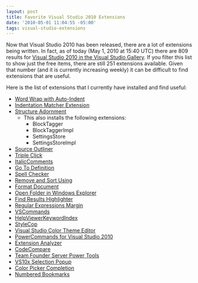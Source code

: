 ```yaml
---
layout: post
title: Favorite Visual Studio 2010 Extensions
date: '2010-05-01 11:04:55 -05:00'
tags: visual-studio-extensions
---
```


Now that Visual Studio 2010 has been released, there are a lot of extensions being written. In fact, as of today (May 1, 2010 at 15:40 UTC) there are 809 results for [Visual Studio 2010 in the Visual Studio Gallery](http://visualstudiogallery.msdn.microsoft.com/en-us/site/search?f%5B0%5D.Type=VisualStudioVersion&f%5B0%5D.Value=10.0&f%5B0%5D.Text=Visual%20Studio%202010). If you filter this list to show just the free items, there are still 251 extensions available. Given that number (and it is currently increasing weekly) it can be difficult to find extensions that are useful.

Here is the list of extensions that I currently have installed and find useful:

* [Word Wrap with Auto-Indent](http://visualstudiogallery.msdn.microsoft.com/en-us/ac95f80f-6cfd-4b67-b0fd-e9c5c8fb27de)
* [Indentation Matcher Extension](http://visualstudiogallery.msdn.microsoft.com/en-us/77b317a9-1a94-4ae0-bd15-d46a3195219f)
* [Structure Adornment](http://visualstudiogallery.msdn.microsoft.com/en-us/203f22f4-3e9f-4dbb-befc-f2606835834e)
  * This also installs the following extensions:
     * BlockTagger
     * BlockTaggerImpl
     * SettingsStore
     * SettingsStoreImpl
* [Source Outliner](http://visualstudiogallery.msdn.microsoft.com/en-us/723a74d0-5097-46b3-82de-1596225e3b32)
* [Triple Click](http://visualstudiogallery.msdn.microsoft.com/en-us/2bbdc70c-32f7-4b69-8cff-d8190cae0cc7)
* [ItalicComments](http://visualstudiogallery.msdn.microsoft.com/en-us/0b439a8a-e21a-4e26-b82b-054fbf0acab7)
* [Go To Definition](http://visualstudiogallery.msdn.microsoft.com/en-us/4b286b9c-4dd5-416b-b143-e31d36dc622b)
* [Spell Checker](http://visualstudiogallery.msdn.microsoft.com/en-us/7c8341f1-ebac-40c8-92c2-476db8d523ce)
* [Remove and Sort Using](http://visualstudiogallery.msdn.microsoft.com/en-us/cb559aa8-d976-4cc2-9754-5a712f985d16)
* [Format Document](http://visualstudiogallery.msdn.microsoft.com/en-us/6b560a24-8184-402b-be58-12a73834b590)
* [Open Folder in Windows Explorer](http://visualstudiogallery.msdn.microsoft.com/en-us/78c6a86e-2a7f-4b3e-99fb-cebda6c90ea1)
* [Find Results Highlighter](http://visualstudiogallery.msdn.microsoft.com/en-us/18fc5767-d3e6-4483-adbd-7396b0ea164e)
* [Regular Expressions Margin](http://visualstudiogallery.msdn.microsoft.com/en-us/a41d37d0-4b42-43fe-a9ec-4c2eb22bfaeb)
* [VSCommands](http://mokosh.co.uk/vscommands/)
* [HelpViewerKeywordIndex](http://visualstudiogallery.msdn.microsoft.com/en-us/4af86641-a302-4edf-9853-007bcc670b30)
* [StyleCop](http://visualstudiogallery.msdn.microsoft.com/en-us/06C6AE96-FB05-4379-8800-F08DAEABB7BE)
* [Visual Studio Color Theme Editor](http://visualstudiogallery.msdn.microsoft.com/en-us/20cd93a2-c435-4d00-a797-499f16402378)
* [PowerCommands for Visual Studio 2010](http://visualstudiogallery.msdn.microsoft.com/en-us/e5f41ad9-4edc-4912-bca3-91147db95b99)
* [Extension Analyzer](http://visualstudiogallery.msdn.microsoft.com/en-us/56253144-6ffa-4e93-8224-6c59822ce900)
* [CodeCompare](http://visualstudiogallery.msdn.microsoft.com/en-us/dace3633-0b51-4629-85d4-c59cdce5bb3b)
* [Team Founder Server Power Tools](http://visualstudiogallery.msdn.microsoft.com/en-us/3e8c9b68-6e39-4577-b9b7-78489b5cb1da)
* [VS10x Selection Popup](http://visualstudiogallery.msdn.microsoft.com/en-us/77d8f40b-e932-4f7a-a8bd-2c2a1eb4f874)
* [Color Picker Completion](http://visualstudiogallery.msdn.microsoft.com/en-us/41c3567e-e53f-410b-a241-eeb1ecebbdc5)
* [Numbered Bookmarks](http://visualstudiogallery.msdn.microsoft.com/en-us/50b12550-622c-4790-a101-4715b7d9ce88)
